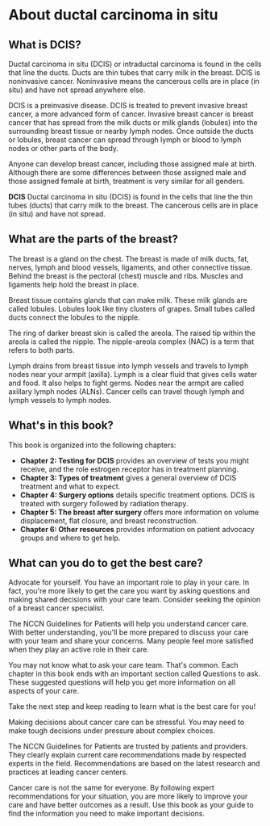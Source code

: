 # About ductal carcinoma in situ

## What is DCIS?

Ductal carcinoma in situ (DCIS) or intraductal carcinoma is found in the cells that line the ducts. Ducts are thin tubes that carry milk in the breast. DCIS is noninvasive cancer. Noninvasive means the cancerous cells are in place (in situ) and have not spread anywhere else.

DCIS is a preinvasive disease. DCIS is treated to prevent invasive breast cancer, a more advanced form of cancer. Invasive breast cancer is breast cancer that has spread from the milk ducts or milk glands (lobules) into the surrounding breast tissue or nearby lymph nodes. Once outside the ducts or lobules, breast cancer can spread through lymph or blood to lymph nodes or other parts of the body.

Anyone can develop breast cancer, including those assigned male at birth. Although there are some differences between those assigned male and those assigned female at birth, treatment is very similar for all genders.

**DCIS**
Ductal carcinoma in situ (DCIS) is found in the cells that line the thin tubes (ducts) that carry milk to the breast. The cancerous cells are in place (in situ) and have not spread.

## What are the parts of the breast?

The breast is a gland on the chest. The breast is made of milk ducts, fat, nerves, lymph and blood vessels, ligaments, and other connective tissue. Behind the breast is the pectoral (chest) muscle and ribs. Muscles and ligaments help hold the breast in place.

Breast tissue contains glands that can make milk. These milk glands are called lobules. Lobules look like tiny clusters of grapes. Small tubes called ducts connect the lobules to the nipple.

The ring of darker breast skin is called the areola. The raised tip within the areola is called the nipple. The nipple-areola complex (NAC) is a term that refers to both parts.

Lymph drains from breast tissue into lymph vessels and travels to lymph nodes near your armpit (axilla). Lymph is a clear fluid that gives cells water and food. It also helps to fight germs. Nodes near the armpit are called axillary lymph nodes (ALNs). Cancer cells can travel though lymph and lymph vessels to lymph nodes.

## What's in this book?

This book is organized into the following chapters:

  * **Chapter 2: Testing for DCIS** provides an overview of tests you might receive, and the role estrogen receptor has in treatment planning.
  * **Chapter 3: Types of treatment** gives a general overview of DCIS treatment and what to expect.
  * **Chapter 4: Surgery options** details specific treatment options. DCIS is treated with surgery followed by radiation therapy.
  * **Chapter 5: The breast after surgery** offers more information on volume displacement, flat closure, and breast reconstruction.
  * **Chapter 6: Other resources** provides information on patient advocacy groups and where to get help.

## What can you do to get the best care?

Advocate for yourself. You have an important role to play in your care. In fact, you're more likely to get the care you want by asking questions and making shared decisions with your care team. Consider seeking the opinion of a breast cancer specialist.

The NCCN Guidelines for Patients will help you understand cancer care. With better understanding, you'll be more prepared to discuss your care with your team and share your concerns. Many people feel more satisfied when they play an active role in their care.

You may not know what to ask your care team. That's common. Each chapter in this book ends with an important section called Questions to ask. These suggested questions will help you get more information on all aspects of your care.

Take the next step and keep reading to learn what is the best care for you\!

Making decisions about cancer care can be stressful. You may need to make tough decisions under pressure about complex choices.

The NCCN Guidelines for Patients are trusted by patients and providers. They clearly explain current care recommendations made by respected experts in the field. Recommendations are based on the latest research and practices at leading cancer centers.

Cancer care is not the same for everyone. By following expert recommendations for your situation, you are more likely to improve your care and have better outcomes as a result. Use this book as your guide to find the information you need to make important decisions.